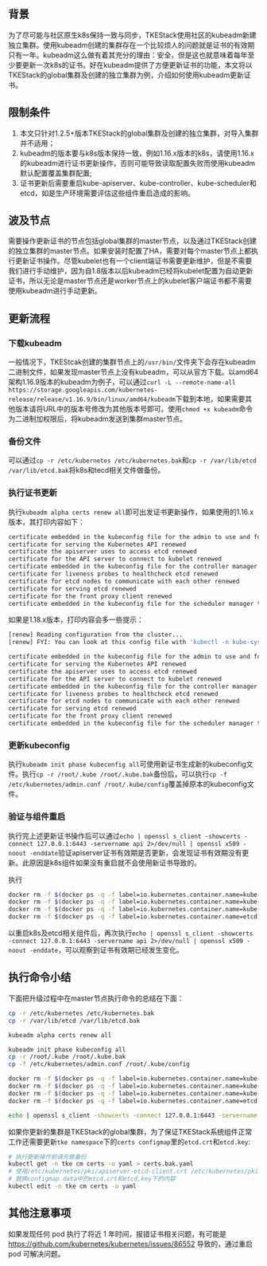 ## 背景

为了尽可能与社区原生k8s保持一致与同步，TKEStack使用社区的kubeadm新建独立集群。使用kubeadm创建的集群存在一个比较烦人的问题就是证书的有效期只有一年。kubeadm这么做有着其充分的理由：安全，但是这也就意味着每年至少要更新一次k8s的证书。好在kubeadm提供了方便更新证书的功能，本文将以TKEStack的global集群及创建的独立集群为例，介绍如何使用kubeadm更新证书。

## 限制条件

1. 本文只针对1.2.5+版本TKEStack的global集群及创建的独立集群，对导入集群并不适用；
2. kubeadm的版本要与k8s版本保持一致，例如1.16.x版本的k8s，请使用1.16.x的kubeadm进行证书更新操作，否则可能导致读取配置失败而使用kubeadm默认配置覆盖集群配置;
3. 证书更新后需要重启kube-apiserver、kube-controller、kube-scheduler和etcd，如是生产环境需要评估这些组件重启造成的影响。

## 波及节点

需要操作更新证书的节点包括global集群的master节点，以及通过TKEStack创建的独立集群的master节点。如果安装时配置了HA，需要对每个master节点上都执行更新证书操作。尽管kubelet也有一个client端证书需要更新维护，但是不需要我们进行手动维护，因为自1.8版本以后kubeadm已经将kubelet配置为自动更新证书，所以无论是master节点还是worker节点上的kubelet客户端证书都不需要使用kubeadm进行手动更新。

## 更新流程

### 下载kubeadm

一般情况下，TKEStcak创建的集群节点上的`/usr/bin/`文件夹下会存在kubeadm二进制文件，如果发现master节点上没有kubeadm，可以从官方下载。以amd64架构1.16.9版本的kubeadm为例子，可以通过`curl -L --remote-name-all https://storage.googleapis.com/kubernetes-release/release/v1.16.9/bin/linux/amd64/kubeadm`下载到本地，如果需要其他版本请将URL中的版本号修改为其他版本号即可。使用`chmod +x kubeadm`命令为二进制加权限后，将kubeadm发送到集群master节点。

### 备份文件

可以通过`cp -r /etc/kubernetes /etc/kubernetes.bak`和`cp -r /var/lib/etcd /var/lib/etcd.bak`将k8s和tecd相关文件做备份。

### 执行证书更新

执行`kubeadm alpha certs renew all`即可出发证书更新操作，如果使用的1.16.x版本，其打印内容如下：

```sh
certificate embedded in the kubeconfig file for the admin to use and for kubeadm itself renewed
certificate for serving the Kubernetes API renewed
certificate the apiserver uses to access etcd renewed
certificate for the API server to connect to kubelet renewed
certificate embedded in the kubeconfig file for the controller manager to use renewed
certificate for liveness probes to healthcheck etcd renewed
certificate for etcd nodes to communicate with each other renewed
certificate for serving etcd renewed
certificate for the front proxy client renewed
certificate embedded in the kubeconfig file for the scheduler manager to use renewed
```

如果是1.18.x版本，打印内容会多一些提示：

```sh
[renew] Reading configuration from the cluster...
[renew] FYI: You can look at this config file with 'kubectl -n kube-system get cm kubeadm-config -oyaml'

certificate embedded in the kubeconfig file for the admin to use and for kubeadm itself renewed
certificate for serving the Kubernetes API renewed
certificate the apiserver uses to access etcd renewed
certificate for the API server to connect to kubelet renewed
certificate embedded in the kubeconfig file for the controller manager to use renewed
certificate for liveness probes to healthcheck etcd renewed
certificate for etcd nodes to communicate with each other renewed
certificate for serving etcd renewed
certificate for the front proxy client renewed
certificate embedded in the kubeconfig file for the scheduler manager to use renewed
```

### 更新kubeconfig

执行`kubeadm init phase kubeconfig all`可使用新证书生成新的kubeconfig文件。执行`cp -r /root/.kube /root/.kube.bak`备份后，可以执行`cp -f /etc/kubernetes/admin.conf /root/.kube/config`覆盖掉原本的kubeconfig文件。

### 验证与组件重启

执行完上述更新证书操作后可以通过`echo | openssl s_client -showcerts -connect 127.0.0.1:6443 -servername api 2>/dev/null | openssl x509 -noout -enddate`验证apiserver证书有效期是否更新，会发现证书有效期没有更新。此原因是k8s组件如果没有重启就不会使用新证书导致的。

执行

```sh
docker rm -f $(docker ps -q -f label=io.kubernetes.container.name=kube-apiserver) && \
docker rm -f $(docker ps -q -f label=io.kubernetes.container.name=kube-controller-manager) && \
docker rm -f $(docker ps -q -f label=io.kubernetes.container.name=kube-scheduler) && \
docker rm -f $(docker ps -q -f label=io.kubernetes.container.name=etcd)
```

以重启k8s及etcd相关组件后，再次执行`echo | openssl s_client -showcerts -connect 127.0.0.1:6443 -servername api 2>/dev/null | openssl x509 -noout -enddate`，可以观察到证书有效期已经发生变化。

## 执行命令小结

下面把升级过程中在master节点执行命令的总结在下面：

```sh
cp -r /etc/kubernetes /etc/kubernetes.bak
cp -r /var/lib/etcd /var/lib/etcd.bak

kubeadm alpha certs renew all

kubeadm init phase kubeconfig all
cp -r /root/.kube /root/.kube.bak
cp -f /etc/kubernetes/admin.conf /root/.kube/config

docker rm -f $(docker ps -q -f label=io.kubernetes.container.name=kube-apiserver) && \
docker rm -f $(docker ps -q -f label=io.kubernetes.container.name=kube-controller-manager) && \
docker rm -f $(docker ps -q -f label=io.kubernetes.container.name=kube-scheduler) && \
docker rm -f $(docker ps -q -f label=io.kubernetes.container.name=etcd)

echo | openssl s_client -showcerts -connect 127.0.0.1:6443 -servername api 2>/dev/null | openssl x509 -noout -enddate
```

如果你更新的集群是TKEStack的global集群，为了保证TKEStack系统组件正常工作还需要更新`tke namespace`下的`certs configmap`里的`etcd.crt`和`etcd.key`:

```sh
# 执行更新操作前请先做备份
kubectl get -n tke cm certs -o yaml > certs.bak.yaml
# 使用/etc/kubernetes/pki/apiserver-etcd-client.crt /etc/kubernetes/pki/apiserver-etcd-client.key的内容
# 替换configmap data中的etcd.crt和etcd.key下的内容
kubectl edit -n tke cm certs -o yaml
```

## 其他注意事项

如果发现任何 pod 执行了将近 1 年时间，报错证书相关问题，有可能是 https://github.com/kubernetes/kubernetes/issues/86552 导致的，通过重启 pod 可解决问题。